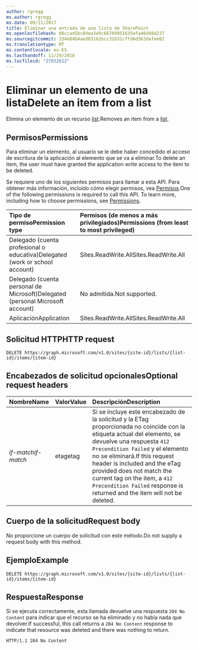 ```yaml
---
author: rgregg
ms.author: rgregg
ms.date: 09/11/2017
title: Eliminar una entrada de una lista de SharePoint
ms.openlocfilehash: 08cca45bc84ea3e9c66709951635efa46d48d237
ms.sourcegitcommit: 334e84b4aed63162bcc31831cffd6d363dafee02
ms.translationtype: MT
ms.contentlocale: es-ES
ms.lasthandoff: 11/29/2018
ms.locfileid: "27032612"
---
```

# <a name="delete-an-item-from-a-list"></a><span data-ttu-id="2da37-102">Eliminar un elemento de una lista</span><span class="sxs-lookup"><span data-stu-id="2da37-102">Delete an item from a list</span></span>

<span data-ttu-id="2da37-103">Elimina un elemento de un recurso [list][].</span><span class="sxs-lookup"><span data-stu-id="2da37-103">Removes an item from a [list][].</span></span>

[list]: ../resources/list.md

## <a name="permissions"></a><span data-ttu-id="2da37-105">Permisos</span><span class="sxs-lookup"><span data-stu-id="2da37-105">Permissions</span></span>

<span data-ttu-id="2da37-106">Para eliminar un elemento, al usuario se le debe haber concedido el acceso de escritura de la aplicación al elemento que se va a eliminar.</span><span class="sxs-lookup"><span data-stu-id="2da37-106">To delete an item, the user must have granted the application write access to the item to be deleted.</span></span>

<span data-ttu-id="2da37-p101">Se requiere uno de los siguientes permisos para llamar a esta API. Para obtener más información, incluido cómo elegir permisos, vea [Permisos](/graph/permissions-reference).</span><span class="sxs-lookup"><span data-stu-id="2da37-p101">One of the following permissions is required to call this API. To learn more, including how to choose permissions, see [Permissions](/graph/permissions-reference).</span></span>

|<span data-ttu-id="2da37-109">Tipo de permiso</span><span class="sxs-lookup"><span data-stu-id="2da37-109">Permission type</span></span>      | <span data-ttu-id="2da37-110">Permisos (de menos a más privilegiados)</span><span class="sxs-lookup"><span data-stu-id="2da37-110">Permissions (from least to most privileged)</span></span>              |
|:--------------------|:---------------------------------------------------------|
|<span data-ttu-id="2da37-111">Delegado (cuenta profesional o educativa)</span><span class="sxs-lookup"><span data-stu-id="2da37-111">Delegated (work or school account)</span></span> | <span data-ttu-id="2da37-112">Sites.ReadWrite.All</span><span class="sxs-lookup"><span data-stu-id="2da37-112">Sites.ReadWrite.All</span></span>    |
|<span data-ttu-id="2da37-113">Delegado (cuenta personal de Microsoft)</span><span class="sxs-lookup"><span data-stu-id="2da37-113">Delegated (personal Microsoft account)</span></span> | <span data-ttu-id="2da37-114">No admitida.</span><span class="sxs-lookup"><span data-stu-id="2da37-114">Not supported.</span></span>    |
|<span data-ttu-id="2da37-115">Aplicación</span><span class="sxs-lookup"><span data-stu-id="2da37-115">Application</span></span> | <span data-ttu-id="2da37-116">Sites.ReadWrite.All</span><span class="sxs-lookup"><span data-stu-id="2da37-116">Sites.ReadWrite.All</span></span> |

## <a name="http-request"></a><span data-ttu-id="2da37-117">Solicitud HTTP</span><span class="sxs-lookup"><span data-stu-id="2da37-117">HTTP request</span></span>

<!-- { "blockType": "ignored" } -->

```http
DELETE https://graph.microsoft.com/v1.0/sites/{site-id}/lists/{list-id}/items/{item-id}
```

## <a name="optional-request-headers"></a><span data-ttu-id="2da37-118">Encabezados de solicitud opcionales</span><span class="sxs-lookup"><span data-stu-id="2da37-118">Optional request headers</span></span>

| <span data-ttu-id="2da37-119">Nombre</span><span class="sxs-lookup"><span data-stu-id="2da37-119">Name</span></span>       | <span data-ttu-id="2da37-120">Valor</span><span class="sxs-lookup"><span data-stu-id="2da37-120">Value</span></span> | <span data-ttu-id="2da37-121">Descripción</span><span class="sxs-lookup"><span data-stu-id="2da37-121">Description</span></span>
|:-----------|:------|:--------------------------------------------------------
| <span data-ttu-id="2da37-122">_if-match_</span><span class="sxs-lookup"><span data-stu-id="2da37-122">_if-match_</span></span> | <span data-ttu-id="2da37-123">etag</span><span class="sxs-lookup"><span data-stu-id="2da37-123">etag</span></span>  | <span data-ttu-id="2da37-124">Si se incluye este encabezado de la solicitud y la ETag proporcionada no coincide con la etiqueta actual del elemento, se devuelve una respuesta `412 Precondition Failed` y el elemento no se eliminará.</span><span class="sxs-lookup"><span data-stu-id="2da37-124">If this request header is included and the eTag provided does not match the current tag on the item, a `412 Precondition Failed` response is returned and the item will not be deleted.</span></span>

## <a name="request-body"></a><span data-ttu-id="2da37-125">Cuerpo de la solicitud</span><span class="sxs-lookup"><span data-stu-id="2da37-125">Request body</span></span>

<span data-ttu-id="2da37-126">No proporcione un cuerpo de solicitud con este método.</span><span class="sxs-lookup"><span data-stu-id="2da37-126">Do not supply a request body with this method.</span></span>

## <a name="example"></a><span data-ttu-id="2da37-127">Ejemplo</span><span class="sxs-lookup"><span data-stu-id="2da37-127">Example</span></span>

<!-- { "blockType": "request", "name": "delete-item-site", "scopes": "files.readwrite sites.readwrite.all" } -->

```http
DELETE https://graph.microsoft.com/v1.0/sites/{site-id}/lists/{list-id}/items/{item-id}
```

## <a name="response"></a><span data-ttu-id="2da37-128">Respuesta</span><span class="sxs-lookup"><span data-stu-id="2da37-128">Response</span></span>

<span data-ttu-id="2da37-129">Si se ejecuta correctamente, esta llamada devuelve una respuesta `204 No Content` para indicar que el recurso se ha eliminado y no había nada que devolver.</span><span class="sxs-lookup"><span data-stu-id="2da37-129">If successful, this call returns a `204 No Content` response to indicate that resource was deleted and there was nothing to return.</span></span>

<!-- { "blockType": "response" } -->

```http
HTTP/1.1 204 No Content
```

<!-- {
  "type": "#page.annotation",
  "description": "",
  "keywords": "",
  "section": "documentation",
  "tocPath": "ListItem/Delete"
} -->
